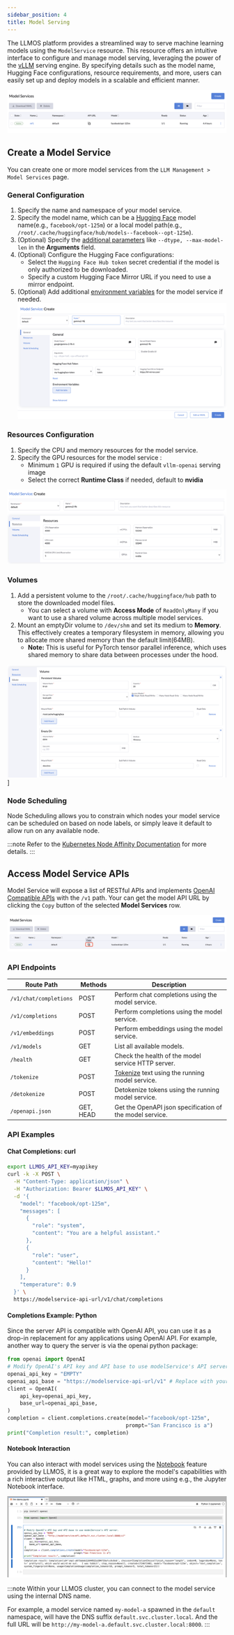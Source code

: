 ```yaml
---
sidebar_position: 4
title: Model Serving
---
```


The LLMOS platform provides a streamlined way to serve machine learning models using the `ModelService` resource. 
This resource offers an intuitive interface to configure and manage model serving, leveraging the power of the [vLLM](https://docs.vllm.ai/en/latest/) serving engine. 
By specifying details such as the model name, Hugging Face configurations, resource requirements, and more, users can easily set up and deploy models in a scalable and efficient manner.

![model-service-list](/img/docs/model-service-list.png)

## Create a Model Service
You can create one or more model services from the `LLM Management > Model Services` page.

### General Configuration
1. Specify the name and namespace of your model service.
2. Specify the model name, which can be a [Hugging Face](https://huggingface.co/models) model name(e.g., `facebook/opt-125m`) or a local model path(e.g., `/root/.cache/huggingface/hub/models--facebook--opt-125m`).
3. (Optional) Specify the [additional parameters](https://docs.vllm.ai/en/latest/models/engine_args.html) like `--dtype, --max-model-len` in the **Arguments** field.
4. (Optional) Configure the Hugging Face configurations:
    - Select the `Hugging Face Hub token` secret credential if the model is only authorized to be downloaded. 
    - Specify a custom Hugging Face Mirror URL if you need to use a mirror endpoint.
5. (Optional) Add additional [environment variables](https://docs.vllm.ai/en/latest/serving/env_vars.html) for the model service if needed.
![model-service-create](/img/docs/modelservice-create-general.png)


### Resources Configuration
1. Specify the CPU and memory resources for the model service.
2. Specify the GPU resources for the model service :
   - Minimum `1` GPU is required if using the default `vllm-openai` serving image
   - Select the correct **Runtime Class** if needed, default to **nvidia**

![model-service-resources](/img/docs/modelservice-create-resources.png)

### Volumes
1. Add a persistent volume to the `/root/.cache/huggingface/hub` path to store the downloaded model files.
   -  You can select a volume with **Access Mode** of `ReadOnlyMany` if you want to use a shared volume across multiple model services.
2. Mount an emptyDir volume to `/dev/shm` and set its medium to **Memory**. This effectively creates a temporary filesystem in memory, allowing you to allocate more shared memory than the default limit(64MB).
   - **Note:** This is useful for PyTorch tensor parallel inference, which uses shared memory to share data between processes under the hood.

![modelservice-create-volumes](/img/docs/modelservice-create-volumes.png)]

### Node Scheduling
Node Scheduling allows you to constrain which nodes your model service can be scheduled on based on node labels, or simply leave it default to allow run on any available node.

:::note
Refer to the [Kubernetes Node Affinity Documentation](https://kubernetes.io/docs/concepts/scheduling-eviction/assign-pod-node/#node-affinity) for more details.
:::

## Access Model Service APIs

Model Service will expose a list of RESTful APIs and implements [OpenAI Compatible APIs](https://platform.openai.com/docs/api-reference/introduction) with the `/v1` path.
Your can get the model API URL by clicking the `Copy` button of the selected **Model Services** row.

![model-service-api](/img/docs/modelservice-copy-api.png)

### API Endpoints
| Route Path             | Methods   | Description                                                                             |
|------------------------|-----------|-----------------------------------------------------------------------------------------|
| `/v1/chat/completions` | POST      | Perform chat completions using the model service.                                       |
| `/v1/completions`      | POST      | Perform completions using the model service.                                            |
| `/v1/embeddings`       | POST      | Perform embeddings using the model service.                                             |
| `/v1/models`           | GET       | List all available models.                                                              |
| `/health`              | GET       | Check the health of the model service HTTP server.                                      |
| `/tokenize`            | POST      | [Tokenize](https://platform.openai.com/tokenizer) text using the running model service. |
| `/detokenize`          | POST      | Detokenize tokens using the running model service.                                      |
| `/openapi.json`        | GET, HEAD | Get the OpenAPI json specification of the model service.                                |


### API Examples
#### Chat Completions: curl
```bash
export LLMOS_API_KEY=myapikey
curl -k -X POST \
  -H "Content-Type: application/json" \
  -H "Authorization: Bearer $LLMOS_API_KEY" \
  -d '{
    "model": "facebook/opt-125m",
    "messages": [
      {
        "role": "system",
        "content": "You are a helpful assistant."
      },
      {
        "role": "user",
        "content": "Hello!"
      }
    ],
    "temperature": 0.9
  }' \
  https://modelservice-api-url/v1/chat/completions
```

#### Completions Example: Python
Since the server API is compatible with OpenAI API, you can use it as a drop-in replacement for any applications using OpenAI API. For example, another way to query the server is via the openai python package:

```python
from openai import OpenAI
# Modify OpenAI's API key and API base to use modelService's API server.
openai_api_key = "EMPTY"
openai_api_base = "https://modelservice-api-url/v1" # Replace with your model service's API URL.
client = OpenAI(
    api_key=openai_api_key,
    base_url=openai_api_base,
)
completion = client.completions.create(model="facebook/opt-125m",
                                      prompt="San Francisco is a")
print("Completion result:", completion)
```

#### Notebook Interaction
You can also interact with model services using the [Notebook](notebooks.md) feature provided by LLMOS, it is a great way to explore the model's capabilities with a rich interactive output like HTML, graphs, and more using e.g., the Jupyter Notebook interface.

![model-service-notebook](/img/docs/modelservice-notebook-example.png)

:::note
Within your LLMOS cluster, you can connect to the model service using the internal DNS name.

For example, a model service named `my-model-a` spawned in the `default` namespace, will have the DNS suffix `default.svc.cluster.local`.
And the full URL will be `http://my-model-a.default.svc.cluster.local:8000`.
:::

